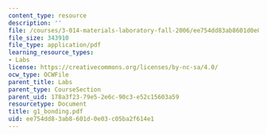 ```yaml
---
content_type: resource
description: ''
file: /courses/3-014-materials-laboratory-fall-2006/ee754dd83ab8601d0e03c05ba2f614e1_g1_bonding.pdf
file_size: 343910
file_type: application/pdf
learning_resource_types:
- Labs
license: https://creativecommons.org/licenses/by-nc-sa/4.0/
ocw_type: OCWFile
parent_title: Labs
parent_type: CourseSection
parent_uid: 178a3f23-79e5-2e6c-90c3-e52c15603a59
resourcetype: Document
title: g1_bonding.pdf
uid: ee754dd8-3ab8-601d-0e03-c05ba2f614e1
---
```

